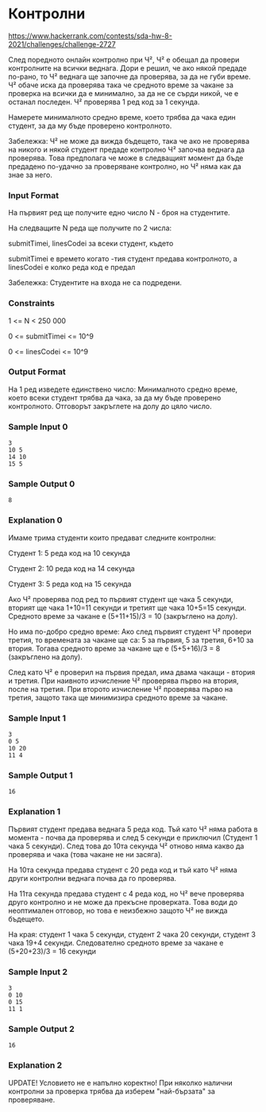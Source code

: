 # Контролни

https://www.hackerrank.com/contests/sda-hw-8-2021/challenges/challenge-2727

След поредното онлайн контролно при Ч², Ч² е обещал да провери контролните на всички веднага. Дори е решил, че ако някой предаде по-рано, то Ч² веднага ще започне да проверява, за да не губи време. Ч² обаче иска да проверява така че средното време за чакане за проверка на всички да е минимално, за да не се сърди никой, че е останал последен. Ч² проверява 1 ред код за 1 секунда.

Намерете минималното средно време, което трябва да чака един студент, за да му бъде проверено контролното.

Забележка: Ч² не може да вижда бъдещето, така че ако не проверява на никого и някой студент предаде контролно Ч² започва веднага да проверява. Това предполага че може в следващият момент да бъде предадено по-удачно за проверяване контролно, но Ч² няма как да знае за него.

### Input Format

На първият ред ще получите едно число N - броя на студентите.

На следващите N реда ще получите по 2 числа:

 submitTimei, linesCodei за всеки студент, където

 submitTimei е времето когато -тия студент предава контролното, а
 linesCodei е колко реда код е предал
 
Забележка: Студентите на входа не са подредени.

### Constraints

1 <= N < 250 000

0 <= submitTimei <= 10^9

0 <= linesCodei <= 10^9

### Output Format

На 1 ред изведете единствено число: Минималното средно време, което всеки студент трябва да чака, за да му бъде проверено контролното. Отговорът закръглете на долу до цяло число.

### Sample Input 0

```
3
10 5
14 10
15 5
```

### Sample Output 0

```
8
```

### Explanation 0

Имаме трима студенти които предават следните контролни:

Студент 1: 5 реда код на 10 секунда

Студент 2: 10 реда код на 14 секунда

Студент 3: 5 реда код на 15 секунда

Ако Ч² проверява под ред то първият студент ще чака 5 секунди, вторият ще чака 1+10=11 секунди и третият ще чака 10+5=15 секунди. Средното време за чакане е (5+11+15)/3 = 10 (закръглено на долу).

Но има по-добро средно време: Ако след първият студент Ч² провери третия, то времената за чакане ще са: 5 за първия, 5 за третия, 6+10 за втория. Тогава средното време за чакане ще е (5+5+16)/3 = 8 (закръглено на долу).

След като Ч² е проверил на първия предал, има двама чакащи - втория и третия. При наивното изчисление Ч² проверява първо на втория, после на третия. При второто изчисление Ч² проверява първо на третия, защото така ще минимизира средното време за чакане.

### Sample Input 1

```
3
0 5
10 20
11 4
```

### Sample Output 1

```
16
```

### Explanation 1

Първият студент предава веднага 5 реда код. Тъй като Ч² няма работа в момента - почва да проверява и след 5 секунди е приключил (Студент 1 чака 5 секунди). След това до 10та секунда Ч² отново няма какво да проверява и чака (това чакане не ни засяга).

На 10та секунда предава студент с 20 реда код и тъй като Ч² няма други контролни веднага почва да го проверява.

На 11та секунда предава студент с 4 реда код, но Ч² вече проверява друго контролно и не може да прекъсне проверката. Това води до неоптимален отговор, но това е неизбежно защото Ч² не вижда бъдещето.

На края: студент 1 чака 5 секунди, студент 2 чака 20 секунди, студент 3 чака 19+4 секунди. Следователно средното време за чакане е (5+20+23)/3 = 16 секунди

### Sample Input 2

```
3
0 10
0 15
11 1
```

### Sample Output 2

```
16
```

### Explanation 2

UPDATE! Условието не е напълно коректно! При няколко налични контролни за проверка трябва да изберем "най-бързaта" за проверяване.